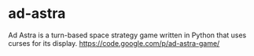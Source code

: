 # ad-astra
Ad Astra is a turn-based space strategy game written in Python that uses curses for its display.  https://code.google.com/p/ad-astra-game/
